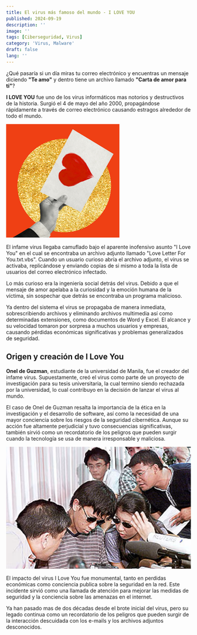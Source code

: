 ```yaml
---
title: El virus más famoso del mundo - I LOVE YOU
published: 2024-09-19
description: ''
image: ''
tags: [Ciberseguridad, Virus]
category: 'Virus, Malware'
draft: false 
lang: ''
---
```


¿Qué pasaría si un día miras tu correo electrónico y encuentras un mensaje diciendo **"Te amo"** y dentro tiene un archivo llamado **"Carta de amor para ti"**?

**I LOVE YOU** fue uno de los virus informáticos mas notorios y destructivos de la historia. Surgió el 4 de mayo del año 2000, propagándose rápidamente a través de correo electrónico causando estragos alrededor de todo el mundo.

![](img/ilovu.png)


El infame virus llegaba camuflado bajo el aparente inofensivo asunto "I Love You" en el cual se encontraba un archivo adjunto llamado "Love Letter For You.txt.vbs". Cuando un usuario curioso abría el archivo adjunto, el virus se activaba, replicándose y enviando copias de si mismo a toda la lista de usuarios del correo electrónico infectado.

Lo más curioso era la ingeniería social detrás del virus. Debido a que el mensaje de amor apelaba a la curiosidad y la emoción humana de la víctima, sin sospechar que detrás se encontraba un programa malicioso.

Ya dentro del sistema el virus se propagaba de manera inmediata, sobrescribiendo archivos y eliminando archivos multimedia así como determinadas extensiones, como documentos de Word y Excel. El alcance y su velocidad tomaron por sorpresa a muchos usuarios y empresas, causando pérdidas económicas significativas y problemas generalizados de seguridad.


## Origen y creación de I Love You

**Onel de Guzman**, estudiante de la universidad de Manila, fue el creador del infame virus. Supuestamente, creó el virus como parte de un proyecto de investigación para su tesis universitaria, la cual termino siendo rechazada por la universidad, lo cual contribuyo en la decisión de lanzar el virus al mundo.

El caso de Onel de Guzman resalta la importancia de la ética en la investigación y el desarrollo de software, así como la necesidad de una mayor conciencia sobre los riesgos de la seguridad cibernética. Aunque su acción fue altamente perjudicial y tuvo consecuencias significativas, también sirvió como un recordatorio de los peligros que pueden surgir cuando la tecnología se usa de manera irresponsable y maliciosa.


![](img/53455435345345.png)


El impacto del virus I Love You fue monumental, tanto en perdidas económicas como conciencia publica sobre la seguridad en la red. Este incidente sirvió como una llamada de atención para mejorar las medidas de seguridad y la conciencia sobre las amenazas en el internet.

Ya han pasado mas de dos décadas desde el brote inicial del virus, pero su legado continua como un recordatorio de los peligros que pueden surgir de la interacción descuidada con los e-mails y los archivos adjuntos desconocidos.